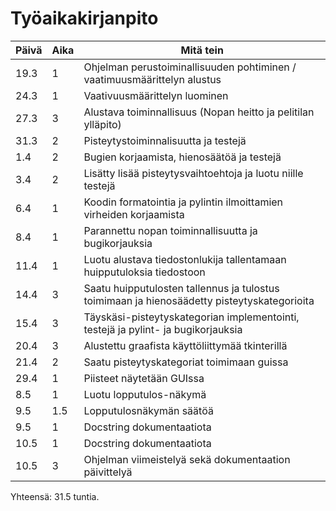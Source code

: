 # Työaikakirjanpito
| Päivä | Aika | Mitä tein  |
| ----- | ---- | --------- |
| 19.3 | 1 | Ohjelman perustoiminallisuuden pohtiminen / vaatimuusmäärittelyn alustus |
| 24.3 | 1 | Vaativuusmäärittelyn luominen |
| 27.3 | 3 | Alustava toiminnallisuus (Nopan heitto ja pelitilan ylläpito) |
| 31.3 | 2 | Pisteytystoiminnalisuutta ja testejä |
| 1.4 | 2 | Bugien korjaamista, hienosäätöä ja testejä |
| 3.4 | 2 | Lisätty lisää pisteytysvaihtoehtoja ja luotu niille testejä |
| 6.4 | 1 | Koodin formatointia ja pylintin ilmoittamien virheiden korjaamista |
| 8.4 | 1 | Parannettu nopan toiminnallisuutta ja bugikorjauksia |
| 11.4 | 1 | Luotu alustava tiedostonlukija tallentamaan huipputuloksia tiedostoon |
| 14.4 | 3 | Saatu huipputulosten tallennus ja tulostus toimimaan ja hienosäädetty pisteytyskategorioita |
| 15.4 | 3 | Täyskäsi-pisteytyskategorian implementointi, testejä ja pylint- ja bugikorjauksia |
| 20.4 | 3 | Alustettu graafista käyttöliittymää tkinterillä |
| 21.4 | 2 | Saatu pisteytyskategoriat toimimaan guissa |
| 29.4 | 1 | Piisteet näytetään GUIssa |
| 8.5 | 1 | Luotu lopputulos-näkymä |
| 9.5 | 1.5 | Lopputulosnäkymän säätöä |
| 9.5 | 1 | Docstring dokumentaatiota |
| 10.5 | 1 | Docstring dokumentaatiota |
| 10.5 | 3 | Ohjelman viimeistelyä sekä dokumentaation päivittelyä |
Yhteensä: 31.5 tuntia.
